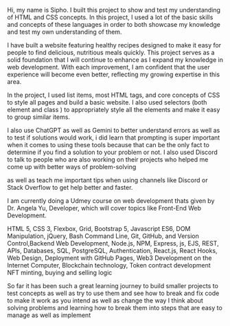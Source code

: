 Hi, my name is Sipho. I built this project to show and test my understanding of HTML and CSS concepts. In this project, I used a lot of the basic skills and concepts of these languages in order to both showcase my knowledge and test my own understanding of them. 

I have built a website featuring healthy recipes designed to make it easy for people to find delicious, nutritious meals quickly. This project serves as a solid foundation that I will continue to enhance as I expand my knowledge in web development. With each improvement, I am confident that the user experience will become even better, reflecting my growing expertise in this area.

In the project, I used list items, most HTML tags, and core concepts of CSS to style all pages and build a basic website. I also used selectors (both element and class ) to appropriately style all the elements and make it easy to group similar items. 

I also use ChatGPT as well as Gemini to better understand errors as well as to test if solutions would work, i did learn that prompting is super important when it comes to using these tools because that can be the only fact to determine if you find a solution to your problem or not. I also used Discord to talk to people who are also working on their projects who helped me come up with better ways of problem-solving 

as well as teach me important tips when using channels like Discord or Stack Overflow to get help better and faster.

I am currently doing a Udmey course on web development thats given by Dr. Angela Yu, Developer, which will cover topics like Front-End Web Development.

HTML 5, CSS 3, Flexbox, Grid, Bootstrap 5, Javascript ES6, DOM Manipulation, jQuery, Bash Command Line, Git, GitHub, and Version Control,Backend Web Development, Node.js, NPM, Express, js, EJS, REST, APIs, Databases, SQL, PostgreSQL, Authentication, React.js, React Hooks, Web Design, Deployment with GitHub Pages, Web3 Development on the Internet Computer, Blockchain technology, Token contract development NFT minting, buying and selling logic

So far it has been such a great learning journey to build  smaller projects to test concepts as well as try to use them and see how to break and fix code to make it work as you intend as well as change the way I think about solving problems and learning how to break them into steps that are easy to manage as well as implement 



